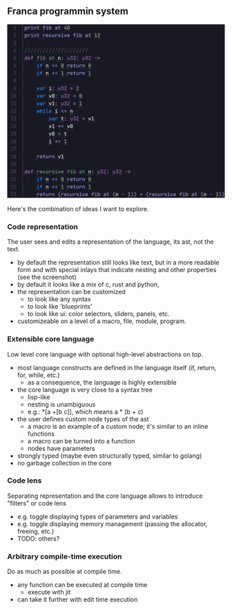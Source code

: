 ## Franca programmin system

![](https://github.com/dmitry-egorov/franca2/blob/main/docs/screenshots/Screenshot%202023-10-30%20050411.png)

Here's the combination of ideas I want to explore.

### Code representation 

The user sees and edits a representation of the language, its ast, not the text.

- by default the representation still looks like text, but in a more readable form and with special inlays that indicate nesting and other properties (see the screenshot)
- by default it looks like a mix of c, rust and python, 
- the representation can be customized
  - to look like any syntax
  - to look like 'blueprints'
  - to look like ui: color selectors, sliders, panels, etc.
- customizeable on a level of a macro, file, module, program.

### Extensible core language 

Low level core language with optional high-level abstractions on top.

- most language constructs are defined in the language itself (if, return, for, while, etc.)
  - as a consequence, the language is highly extensible
- the core language is very close to a syntax tree
  - lisp-like
  - nesting is unambiguous
  - e.g.: *[a +[b c]], which means a * (b + c)
- the user defines custom node types of the ast
  - a macro is an example of a custom node; it's similar to an inline functions
  - a macro can be turned into a function
  - nodes have parameters
- strongly typed (maybe even structurally typed, similar to golang)
- no garbage collection in the core

### Code lens

Separating representation and the core language allows to introduce "filters" or code lens

- e.g. toggle displaying types of parameters and variables
- e.g. toggle displaying memory management (passing the allocator, freeing, etc.)
- TODO: others?

### Arbitrary compile-time execution

Do as much as possible at compile time.

- any function can be executed at compile time
  - execute with jit
- can take it further with edit time execution
